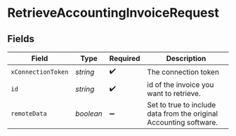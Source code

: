 # RetrieveAccountingInvoiceRequest


## Fields

| Field                                                              | Type                                                               | Required                                                           | Description                                                        |
| ------------------------------------------------------------------ | ------------------------------------------------------------------ | ------------------------------------------------------------------ | ------------------------------------------------------------------ |
| `xConnectionToken`                                                 | *string*                                                           | :heavy_check_mark:                                                 | The connection token                                               |
| `id`                                                               | *string*                                                           | :heavy_check_mark:                                                 | id of the invoice you want to retrieve.                            |
| `remoteData`                                                       | *boolean*                                                          | :heavy_minus_sign:                                                 | Set to true to include data from the original Accounting software. |